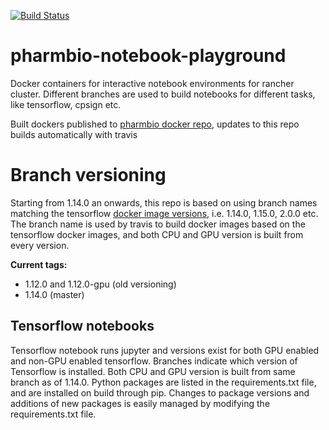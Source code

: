 [![Build Status](https://travis-ci.com/pharmbio/pharmbio-notebook.svg?branch=master)](https://travis-ci.com/pharmbio/pharmbio-notebook)

# pharmbio-notebook-playground
Docker containers for interactive notebook environments for rancher cluster. Different branches are used to build notebooks for different tasks, like tensorflow, cpsign etc.

Built dockers published to [pharmbio docker repo](https://cloud.docker.com/u/pharmbio/repository/docker/pharmbio/pharmbio-notebook), updates to this repo builds automatically with travis

# Branch versioning
Starting from 1.14.0 an onwards, this repo is based on using branch names matching the tensorflow [docker image versions](https://hub.docker.com/r/tensorflow/tensorflow/tags), i.e. 1.14.0, 1.15.0, 2.0.0 etc. The branch name is used by travis to build docker images based on the tensorflow docker images, and both CPU and GPU version is built from every version.

**Current tags:**
* 1.12.0 and 1.12.0-gpu (old versioning)
* 1.14.0 (master)


## Tensorflow notebooks
Tensorflow notebook runs jupyter and versions exist for both GPU enabled and non-GPU enabled tensorflow. Branches indicate which version of Tensorflow is installed. Both CPU and GPU version is built from same branch as of 1.14.0. Python packages are listed in the requirements.txt file, and are installed on build through pip. Changes to package versions and additions of new packages is easily managed by modifying the requirements.txt file.
